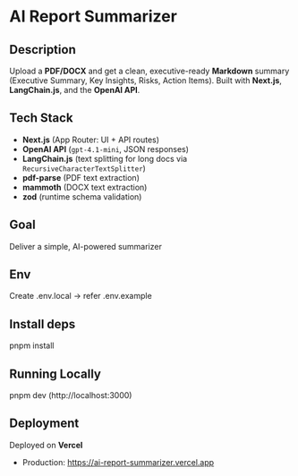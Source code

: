 # AI Report Summarizer

## Description

Upload a **PDF/DOCX** and get a clean, executive-ready **Markdown** summary (Executive Summary, Key Insights, Risks, Action Items).
Built with **Next.js**, **LangChain.js**, and the **OpenAI API**.

## Tech Stack

- **Next.js** (App Router: UI + API routes)
- **OpenAI API** (`gpt-4.1-mini`, JSON responses)
- **LangChain.js** (text splitting for long docs via `RecursiveCharacterTextSplitter`)
- **pdf-parse** (PDF text extraction)
- **mammoth** (DOCX text extraction)
- **zod** (runtime schema validation)

## Goal

Deliver a simple, AI-powered summarizer

## Env

Create .env.local -> refer .env.example

## Install deps

pnpm install

## Running Locally

pnpm dev (http://localhost:3000)

## Deployment

Deployed on **Vercel**

- Production: https://ai-report-summarizer.vercel.app
